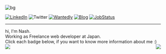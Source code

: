 <!-- 
  * バッジ: sheilds.ioにて発行。:https://shields.io/
-->

![bg](https://user-images.githubusercontent.com/26793088/87241800-8aeed080-c461-11ea-96f7-9cc7bf591a2c.jpeg)

<div>
 <!-- Linkedin -->
 <span>
 <a href="https://www.linkedin.com/in/snamiki1212"><img src="https://img.shields.io/badge/LinkedIn--_.svg?style=social&logo=linkedin" alt="LinkedIn"></a>
  </span>


 <!-- Twitter -->
 <span>
 <a src="https://twitter.com/snamiki1212"><img src="https://img.shields.io/twitter/follow/snamiki1212?label=Twitter" alt="Twitter" /></a>
 </span>

 <!-- Wantedly -->
 <span>
 <a href="https://www.wantedly.com/users/103593293"><img src="https://img.shields.io/badge/W-Wantedly-%2300A4BB" alt="Wantedly"></a>
 </span>

 <!-- Blog -->
 <span>
 <a href="https://snamiki1212.com"><img src="https://img.shields.io/badge/Blog-Lunash-%239932CC" alt="Blog"></a>
 </span>

 <!-- Job status -->
 <span>
 <a href="https://gist.github.com/snamiki1212/2681ec95818d6d4afdd20b98a60f3d83"><img src="https://img.shields.io/badge/JobStatus-%E8%89%AF%E3%81%84%E6%A1%88%E4%BB%B6%E3%81%8C%E3%81%82%E3%82%8C%E3%81%B0-yellow" alt="JobStatus"></a>
 </span>
</div>

<hr />

<div>
  hi, I'm Nash.<br />
  Working as Freelance web developer at Japan.<br />
  Click each badge below, if you want to know more information about me :)<br />
</div>

<div>
 <a href="https://github.com/anuraghazra/github-readme-stats">
   <img align="left" src="https://github-readme-stats.vercel.app/api?username=snamiki1212&count_private=true&show_icons=true" />
 </a>
 <a href="https://github.com/anuraghazra/github-readme-stats">
   <img align="right" src="https://github-readme-stats.vercel.app/api/top-langs/?username=snamiki1212&layout=compact" />
 </a>
 <div>
